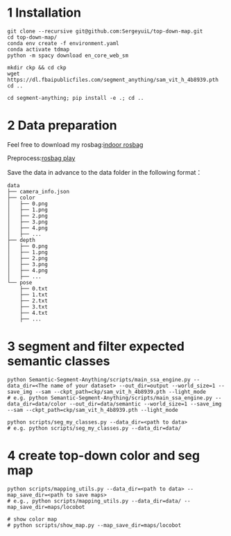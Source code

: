 # 1 Installation

```shell
git clone --recursive git@github.com:SergeyuiL/top-down-map.git
cd top-down-map/
conda env create -f environment.yaml
conda activate tdmap
python -m spacy download en_core_web_sm

mkdir ckp && cd ckp
wget https://dl.fbaipublicfiles.com/segment_anything/sam_vit_h_4b8939.pth
cd ..

cd segment-anything; pip install -e .; cd ..
```

# 2 Data preparation

Feel free to download my rosbag:[indoor rosbag](https://drive.google.com/file/d/1t72MNzk0BFzAl7X1dX_5jvwkef4IPqyT/view?usp=sharing)

Preprocess:[rosbag play](https://github.com/SergeyuiL/rosbag_play.git)

Save the data in advance to the data folder in the following format：

```shell
data
├── camera_info.json
├── color
│   ├── 0.png
│   ├── 1.png
│   ├── 2.png
│   ├── 3.png
│   ├── 4.png
│   ├── ...
├── depth
│   ├── 0.png
│   ├── 1.png
│   ├── 2.png
│   ├── 3.png
│   ├── 4.png
│   ├── ...
└── pose
    ├── 0.txt
    ├── 1.txt
    ├── 2.txt
    ├── 3.txt
    ├── 4.txt
    ├── ...
```

# 3 segment and filter expected semantic classes

```shell
python Semantic-Segment-Anything/scripts/main_ssa_engine.py --data_dir=<The name of your dataset> --out_dir=output --world_size=1 --save_img --sam --ckpt_path=ckp/sam_vit_h_4b8939.pth --light_mode
# e.g. python Semantic-Segment-Anything/scripts/main_ssa_engine.py --data_dir=data/color --out_dir=data/semantic --world_size=1 --save_img --sam --ckpt_path=ckp/sam_vit_h_4b8939.pth --light_mode

python scripts/seg_my_classes.py --data_dir=<path to data> 
# e.g. python scripts/seg_my_classes.py --data_dir=data/ 
```

# 4 create top-down color and seg map

```shell
python scripts/mapping_utils.py --data_dir=<path to data> --map_save_dir=<path to save maps>
# e.g., python scripts/mapping_utils.py --data_dir=data/ --map_save_dir=maps/locobot

# show color map
# python scripts/show_map.py --map_save_dir=maps/locobot
```


